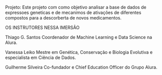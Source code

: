 

Projeto: Este projeto com como objetivo analisar a base de dados de expressoes geneticas e de mecanimos de ativações de diferentes compostos para a descorberta de novos medicamentos.

OS INSTRUTORES NESSA IMERSÃO

Thiago G. Santos
Coordenador de Machine Learning e Data Science na Alura.

Vanessa Leiko
Mestre em Genética, Conservação e Biologia Evolutiva e especialista em Ciência de Dados.

Guilherme Silveira
Co-fundador e Chief Education Officer do Grupo Alura.
